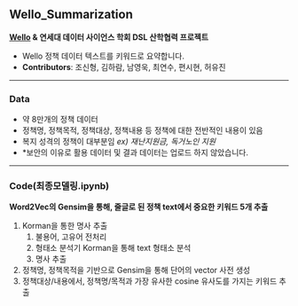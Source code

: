 ## Wello_Summarization
**[Wello](https://welfarehello.com/) & 연세대 데이터 사이언스 학회 DSL 산학협력 프로젝트**

- Wello 정책 데이터 텍스트를 키워드로 요약합니다.
- **Contributors**: 조신형, 김하람, 남영욱, 최연수, 편시현, 허유진

---
### Data
- 약 8만개의 정책 데이터
- 정책명, 정책목적, 정책대상, 정책내용 등 정책에 대한 전반적인 내용이 있음
- 복지 성격의 정책이 대부분임 *ex) 재난지원금, 독거노인 지원*
- *보안의 이유로 활용 데이터 및 결과 데이터는 업로드 하지 않았습니다.

---
### Code(최종모델링.ipynb)
**Word2Vec의 Gensim을 통해, 줄글로 된 정책 text에서 중요한 키워드 5개 추출**
 
1. Korman을 통한 명사 추출
   1) 불용어, 고유어 전처리
   2) 형태소 분석기 Korman을 통해 text 형태소 분석
   3) 명사 추출
2. 정책명, 정책목적을 기반으로 Gensim을 통해 단어의 vector 사전 생성
3. 정책대상/내용에서, 정책명/목적과 가장 유사한 cosine 유사도를 가지는 키워드 추출

